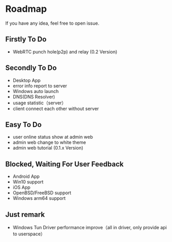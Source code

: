 # Roadmap

If you have any idea, feel free to open <a :href="$sourceUrl + '/issues/new'">issue</a>.
## Firstly To Do
* WebRTC punch hole(p2p) and relay (0.2 Version)

## Secondly To Do
* Desktop App
* error info report to server
* Windows auto launch
* DNS(DNS Resolver)
* usage statistic（server）
* client connect each other without server

## Easy To Do
* user online status show at admin web
* admin web change to white theme
* admin web tutorial (0.1.x Version)

## Blocked, Waiting For User Feedback
* Android App
* Win10 support
* iOS App
* OpenBSD/FreeBSD support
* Windows arm64 support


## Just remark
* Windows Tun Driver performance improve（all in driver, only provide api to userspace）